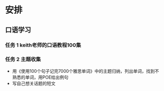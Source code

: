 # 安排

## 口语学习
### 任务 1 keith老师的口语教程100集
### 任务 2 主题收集
- 用《使用100个句子记完7000个雅思单词》中的主题归纳，列出单词，找到不熟悉的单词，用POE给出例句
- 写自己想关话题的短文